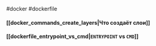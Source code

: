 #docker #dockerfile
#### [[docker_commands_create_layers|Что создаёт слои]]
#### [[dockerfile_entrypoint_vs_cmd|`ENTRYPOINT` vs `CMD`]]